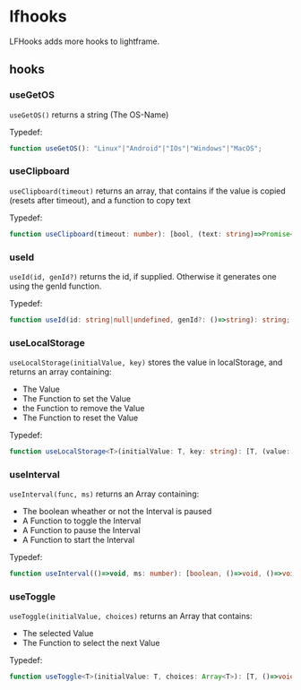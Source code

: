 # lfhooks

LFHooks adds more hooks to lightframe.

## hooks


### useGetOS
`useGetOS()` returns a string (The OS-Name)

Typedef:
```ts
function useGetOS(): "Linux"|"Android"|"IOs"|"Windows"|"MacOS";
```

### useClipboard
`useClipboard(timeout)` returns an array, that contains if the value is copied (resets after timeout), and a function to copy text

Typedef:
```ts
function useClipboard(timeout: number): [bool, (text: string)=>Promise<void>];
```


### useId
`useId(id, genId?)` returns the id, if supplied. Otherwise it generates one using the genId function.

Typedef:
```ts
function useId(id: string|null|undefined, genId?: ()=>string): string;
```

### useLocalStorage
`useLocalStorage(initialValue, key)` stores the value in localStorage, and returns an array containing:
- The Value
- The Function to set the Value
- the Function to remove the Value
- The Function to reset the Value

Typedef:
```ts
function useLocalStorage<T>(initialValue: T, key: string): [T, (value: T)=>void, ()=>void, ()=>void];
```

### useInterval
`useInterval(func, ms)` returns an Array containing:
- The boolean wheather or not the Interval is paused
- A Function to toggle the Interval
- A Function to pause the Interval
- A Function to start the Interval

Typedef:
```ts
function useInterval(()=>void, ms: number): [boolean, ()=>void, ()=>void, ()=>void];
```

### useToggle
`useToggle(initialValue, choices)` returns an Array that contains:
- The selected Value
- The Function to select the next Value

Typedef:
```ts
function useToggle<T>(initialValue: T, choices: Array<T>): [T, ()=>void];
```